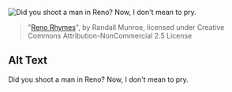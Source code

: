 ![Did you shoot a man in Reno?  Now, I don't mean to pry.](https://imgs.xkcd.com/comics/reno_rhymes.png)
> "[Reno Rhymes](https://xkcd.com/206/)", by Randall Munroe, licensed under Creative Commons Attribution-NonCommercial 2.5 License

## Alt Text
Did you shoot a man in Reno?  Now, I don't mean to pry.
